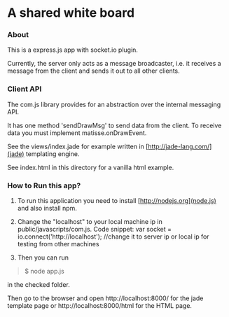 # A shared white board

### About

This is a express.js app with socket.io plugin. 

Currently, the server only acts as a message broadcaster, i.e. it receives a message from the client and sends it out to all other clients.

### Client API
The com.js library provides for an abstraction over the internal messaging API. 

It has one method 'sendDrawMsg' to send data from the client. To receive data you must implement matisse.onDrawEvent.

See the views/index.jade for example written in [http://jade-lang.com/](jade) templating engine.

See index.html in this directory for a vanilla html example.

### How to Run this app?
1) To run this application you need to install [http://nodejs.org](node.js) and also install npm.

2) Change the "localhost" to your local machine ip in public/javascripts/com.js. 
Code snippet:
var socket = io.connect('http://localhost'); //change it to server ip or local ip for testing from other machines

3) Then you can run 

>
> $ node app.js
>

in the checked folder.

Then go to the browser and open http://localhost:8000/ for the jade template page or http://localhost:8000/html for the HTML page.
